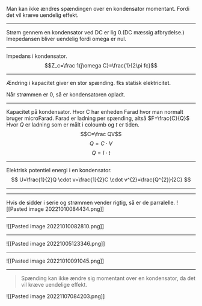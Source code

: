 Man kan ikke ændres spændingen over en kondensator momentant. Fordi det vil kræve uendelig effekt.
***

Strøm gennem en kondensator ved DC er lig 0.(DC mæssig afbrydelse.) Imepedansen bliver uendelig fordi omega er nul.
***
Impedans i kondensator.
$$Z_c=\frac 1{j\omega C}=\frac{1}{2\pi fc}$$
***
Ændring i kapacitet giver en stor spænding. fks statisk elektricitet.

Når strømmen er 0, så er kondensatoren opladt.
 ***
Kapacitet på kondensator. Hvor C har enheden Farad hvor man normalt bruger microFarad. Farad er ladning per spænding, altså $F=\frac{C}{Q}$
Hvor *Q* er ladning som er målt i coloumb og *t* er tiden.
$$C=\frac QV$$ $$Q=C\cdot V$$
$$Q=I\cdot t$$

***
Elektrisk potentiel energi i en kondensator.
$$
U=\frac{1}{2}Q \cdot v=\frac{1}{2}C \cdot v^{2}=\frac{Q^{2}}{2C}
$$
***

***
Hvis de sidder i serie og strømmen vender rigtig, så er de parralelle.
![[Pasted image 20221010084434.png]]
***

![[Pasted image 20221010082810.png]]

***

![[Pasted image 20221005123346.png]]


***

![[Pasted image 20221010091045.png]]

***
>Spænding kan ikke ændre sig momentant over en kondensator, da det vil kræve uendelige effekt.

![[Pasted image 20221107084203.png]]